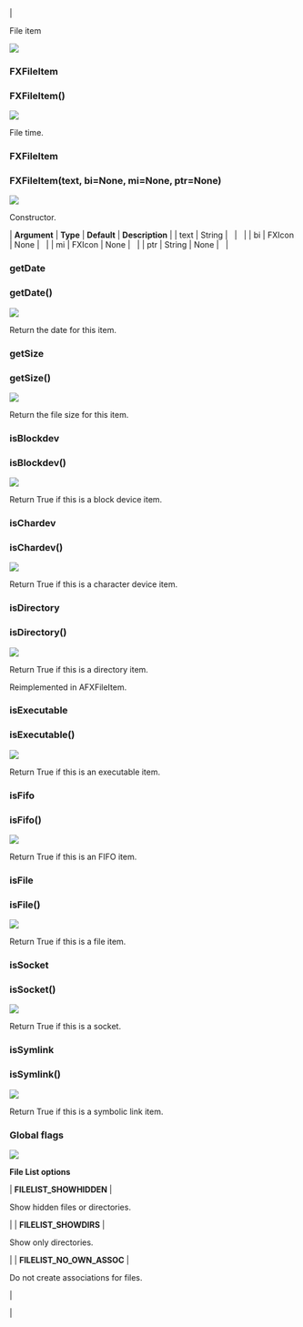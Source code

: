 | 

File item

![](../SIMACAERefImages/gui-fxfileitem.png)

### FXFileItem

###   

### FXFileItem()  
![](../IconsReference/butix_top_wline.png)

File time.

### FXFileItem

###   

### FXFileItem(text, bi=None, mi=None, ptr=None)  
![](../IconsReference/butix_top_wline.png)

Constructor.

| **Argument** | **Type** | **Default** | **Description** |
| text | String |   |   |
| bi | FXIcon | None |   |
| mi | FXIcon | None |   |
| ptr | String | None |   |

### getDate

###   

### getDate()  
![](../IconsReference/butix_top_wline.png)

Return the date for this item.

### getSize

###   

### getSize()  
![](../IconsReference/butix_top_wline.png)

Return the file size for this item.

### isBlockdev

###   

### isBlockdev()  
![](../IconsReference/butix_top_wline.png)

Return True if this is a block device item.

### isChardev

###   

### isChardev()  
![](../IconsReference/butix_top_wline.png)

Return True if this is a character device item.

### isDirectory

###   

### isDirectory()  
![](../IconsReference/butix_top_wline.png)

Return True if this is a directory item.

Reimplemented in AFXFileItem.

### isExecutable

###   

### isExecutable()  
![](../IconsReference/butix_top_wline.png)

Return True if this is an executable item.

### isFifo

###   

### isFifo()  
![](../IconsReference/butix_top_wline.png)

Return True if this is an FIFO item.

### isFile

###   

### isFile()  
![](../IconsReference/butix_top_wline.png)

Return True if this is a file item.

### isSocket

###   

### isSocket()  
![](../IconsReference/butix_top_wline.png)

Return True if this is a socket.

### isSymlink

###   

### isSymlink()  
![](../IconsReference/butix_top_wline.png)

Return True if this is a symbolic link item.

### Global flags  
![](../IconsReference/butix_top_wline.png)


**File List options**

| **FILELIST_SHOWHIDDEN** | 

Show hidden files or directories.

 |
| **FILELIST_SHOWDIRS** | 

Show only directories.

 |
| **FILELIST\_NO\_OWN_ASSOC** | 

Do not create associations for files.

 |



 |
